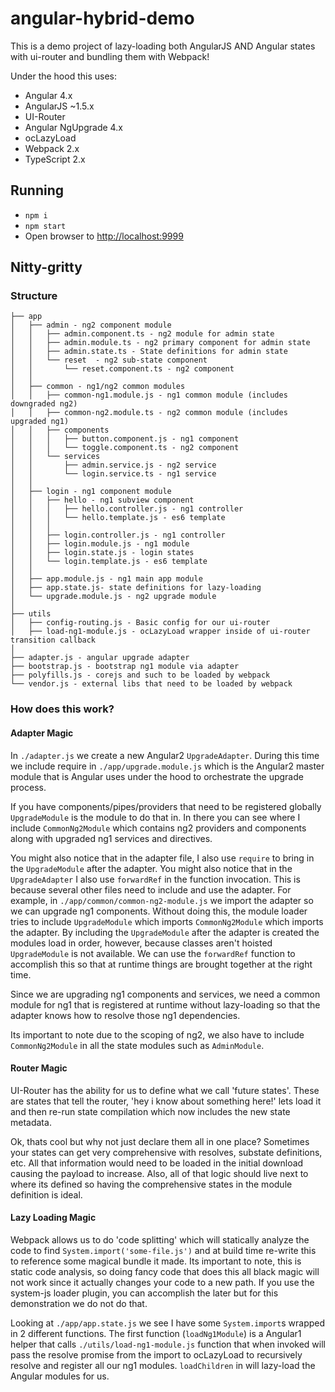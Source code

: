 # angular-hybrid-demo

This is a demo project of lazy-loading both AngularJS AND Angular states with ui-router
and bundling them with Webpack!

Under the hood this uses:
- Angular 4.x
- AngularJS ~1.5.x
- UI-Router
- Angular NgUpgrade 4.x
- ocLazyLoad
- Webpack 2.x
- TypeScript 2.x

## Running
- `npm i`
- `npm start`
- Open browser to [http://localhost:9999](http://localhost:9999)

## Nitty-gritty
### Structure
```
├── app
│   ├── admin - ng2 component module
│   │   ├── admin.component.ts - ng2 module for admin state
│   │   ├── admin.module.ts - ng2 primary component for admin state
│   │   ├── admin.state.ts - State definitions for admin state
│   │   └── reset  - ng2 sub-state component
│   │       └── reset.component.ts - ng2 component
│   │
│   ├── common - ng1/ng2 common modules
│   │   ├── common-ng1.module.js - ng1 common module (includes downgraded ng2)
│   │   ├── common-ng2.module.ts - ng2 common module (includes upgraded ng1)
│   │   ├── components
│   │   │   ├── button.component.js - ng1 component
│   │   │   └── toggle.component.ts - ng2 component
│   │   └── services
│   │       ├── admin.service.js - ng2 service
│   │       └── login.service.ts - ng1 service
│   │
│   ├── login - ng1 component module
│   │   ├── hello - ng1 subview component
│   │   │   ├── hello.controller.js - ng1 controller
│   │   │   └── hello.template.js - es6 template
│   │   │
│   │   ├── login.controller.js - ng1 controller
│   │   ├── login.module.js - ng1 module
│   │   ├── login.state.js - login states
│   │   └── login.template.js - es6 template
│   │
│   ├── app.module.js - ng1 main app module
│   ├── app.state.js- state definitions for lazy-loading
│   └── upgrade.module.js - ng2 upgrade module
│
├── utils
│   ├── config-routing.js - Basic config for our ui-router
│   ├── load-ng1-module.js - ocLazyLoad wrapper inside of ui-router transition callback
│
├── adapter.js - angular upgrade adapter
├── bootstrap.js - bootstrap ng1 module via adapter
├── polyfills.js - corejs and such to be loaded by webpack
└── vendor.js - external libs that need to be loaded by webpack
```

### How does this work?

#### Adapter Magic
In `./adapter.js` we create a new Angular2 `UpgradeAdapter`. During this time we include
require in `./app/upgrade.module.js` which is the Angular2 master module that is
Angular uses under the hood to orchestrate the upgrade process.

If you have components/pipes/providers that need to be registered globally
`UpgradeModule` is the module to do that in. In there you can see where I include
`CommonNg2Module` which contains ng2 providers and components along with
upgraded ng1 services and directives.

You might also notice that in the adapter file, I also use `require` to bring
in the `UpgradeModule` after the adapter. You might also notice that in the
`UpgradeAdapter` I also use `forwardRef` in the function invocation. This is because
several other files need to include and use the adapter. For example, in `./app/common/common-ng2-module.js`
we import the adapter so we can upgrade ng1 components. Without doing this, the module loader
tries to include `UpgradeModule` which imports `CommonNg2Module` which imports the adapter.
By including the `UpgradeModule` after the adapter is created the modules load in order, however,
because classes aren't hoisted `UpgradeModule` is not available. We can use the `forwardRef` function
to accomplish this so that at runtime things are brought together at the right time.

Since we are upgrading ng1 components and services, we need a common module for ng1 that is
registered at runtime without lazy-loading so that the adapter knows how to resolve
those ng1 dependencies.

Its important to note due to the scoping of ng2, we also have to include `CommonNg2Module`
in all the state modules such as `AdminModule`.

#### Router Magic
UI-Router has the ability for us to define what we call 'future states'. These are states
that tell the router, 'hey i know about something here!' lets load it and then re-run state compilation
which now includes the new state metadata.

Ok, thats cool but why not just declare them all in one place? Sometimes your states can get very
comprehensive with resolves, substate definitions, etc. All that information would need to be loaded
in the initial download causing the payload to increase. Also, all of that logic should live next
to where its defined so having the comprehensive states in the module definition is ideal.

#### Lazy Loading Magic
Webpack allows us to do 'code splitting' which will statically analyze the code to find
`System.import('some-file.js')` and at build time re-write this to reference some magical
bundle it made. Its important to note, this is static code analysis, so doing fancy code
that does this all black magic will not work since it actually changes your code to a new path.
If you use the system-js loader plugin, you can accomplish the later but for this demonstration
we do not do that.

Looking at `./app/app.state.js` we see I have some `System.import`s wrapped in 2 different
functions. The first function (`loadNg1Module`) is a Angular1 helper that calls `./utils/load-ng1-module.js` function
that when invoked will pass the resolve promise from the import to ocLazyLoad to recursively
resolve and register all our ng1 modules. `loadChildren` in will lazy-load the Angular modules
for us.
